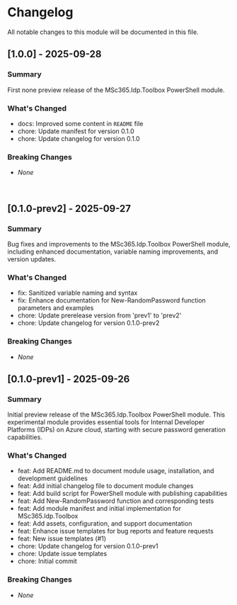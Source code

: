 # Changelog

All notable changes to this module will be documented in this file.

<!--
## [Unreleased] - YYYY-MM-DD

### Summary


### What's Changed
- feat: Add or update feature
- fix: Fixed issue
- chore: Common tasks
- docs: Add or update documentation

### Breaking Changes
- _None_

<br>
-->

<!-- markdownlint-disable MD024 -->

## [1.0.0] - 2025-09-28

### Summary
First none preview release of the MSc365.Idp.Toolbox PowerShell module.

### What's Changed
- docs: Improved some content in `README` file
- chore: Update manifest for version 0.1.0
- chore: Update changelog for version 0.1.0

### Breaking Changes
- _None_

<br>

## [0.1.0-prev2] - 2025-09-27

### Summary

Bug fixes and improvements to the MSc365.Idp.Toolbox PowerShell module, including enhanced documentation, variable naming improvements, and version updates.

### What's Changed
- fix: Sanitized variable naming and syntax
- fix: Enhance documentation for New-RandomPassword function parameters and examples
- chore: Update prerelease version from 'prev1' to 'prev2'
- chore: Update changelog for version 0.1.0-prev2

### Breaking Changes
- _None_

<!-- markdownlint-disable MD024 -->

## [0.1.0-prev1] - 2025-09-26

### Summary

Initial preview release of the MSc365.Idp.Toolbox PowerShell module. This experimental module provides essential tools for Internal Developer Platforms (IDPs) on Azure cloud, starting with secure password generation capabilities.

### What's Changed
- feat: Add README.md to document module usage, installation, and development guidelines
- feat: Add initial changelog file to document module changes
- feat: Add build script for PowerShell module with publishing capabilities
- feat: Add New-RandomPassword function and corresponding tests
- feat: Add module manifest and initial implementation for MSc365.Idp.Toolbox
- feat: Add assets, configuration, and support documentation
- feat: Enhance issue templates for bug reports and feature requests
- feat: New issue templates (#1)
- chore: Update changelog for version 0.1.0-prev1
- chore: Update issue templates
- chore: Initial commit

### Breaking Changes
- _None_
